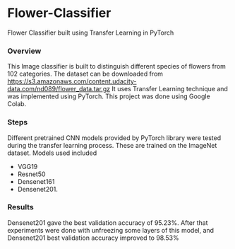 # Flower-Classifier
Flower Classifier built using Transfer Learning in PyTorch

### Overview
This Image classifier is built to distinguish different species of flowers from 102 categories. The dataset can be downloaded from https://s3.amazonaws.com/content.udacity-data.com/nd089/flower_data.tar.gz It uses Transfer Learning technique and was implemented using PyTorch. This project was done using Google Colab.

### Steps
Different pretrained CNN models provided by PyTorch library were tested during the transfer learning process. These are trained on the ImageNet dataset. Models used included
  - VGG19
  - Resnet50
  - Densenet161 
  - Densenet201.

### Results
Densenet201 gave the best validation accuracy of 95.23%.
After that experiments were done with unfreezing some layers of this model, and Densenet201 best validation accuracy improved to 98.53%
